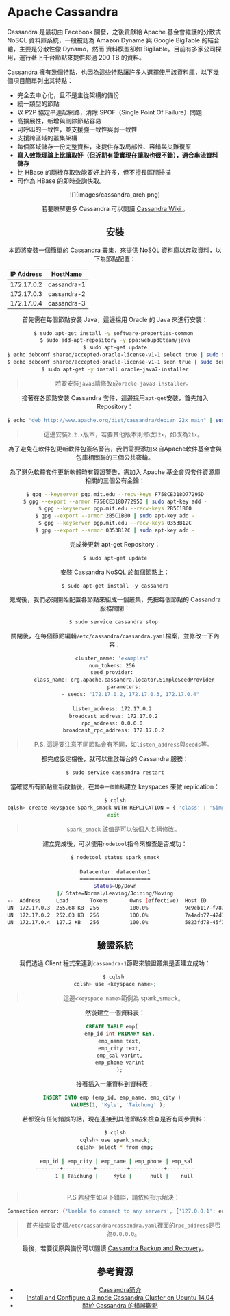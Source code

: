 # Apache Cassandra 
Cassandra 是最初由 Facebook 開發，之後貢獻給 Apache 基金會維護的分散式 NoSQL 資料庫系統，一般被認為 Amazon Dyname 與 Google BigTable 的結合體，主要是分散性像 Dynamo，然而 資料模型卻如 BigTable。目前有多家公司採用，運行著上千台節點來提供超過 200 TB 的資料。

Cassandra 擁有幾個特點，也因為這些特點讓許多人選擇使用該資料庫，以下幾個項目簡單列出其特點：
* 完全去中心化，且不是主從架構的備份
* 統一類型的節點
* 以 P2P 協定串連起網路，清除 SPOF（Single Point Of Failure）問題
* 高擴展性，新增與刪除節點容易
* 可呼叫的一致性，並支援強一致性與弱一致性
* 支援跨區域的叢集架構
* 每個區域儲存一份完整資料，來提供存取局部性、容錯與災難復原
* **寫入效能理論上比讀取好（但近期有證實現在讀取也很不錯），適合串流資料儲存**
* 比 HBase 的隨機存取效能要好上許多，但不擅長區間掃描
* 可作為 HBase 的即時查詢快取。

<center> ![](images/cassandra_arch.png)

若要瞭解更多 Cassandra 可以閱讀 [Cassandra Wiki
](http://wiki.apache.org/cassandra/GettingStarted)。

## 安裝
本節將安裝一個簡單的 Cassandra 叢集，來提供 NoSQL 資料庫以存取資料，以下為節點配置：

| IP Address  |   HostName   | 
|-------------|--------------|
|172.17.0.2   |  cassandra-1 |
|172.17.0.3   |  cassandra-2 |
|172.17.0.4   |  cassandra-3 |

首先需在每個節點安裝 Java，這邊採用 Oracle 的 Java 來進行安裝：
```sh
$ sudo apt-get install -y software-properties-common 
$ sudo add-apt-repository -y ppa:webupd8team/java
$ sudo apt-get update
$ echo debconf shared/accepted-oracle-license-v1-1 select true | sudo debconf-set-selections
$ echo debconf shared/accepted-oracle-license-v1-1 seen true | sudo debconf-set-selections
$ sudo apt-get -y install oracle-java7-installer
```
> 若要安裝```java8```請修改成```oracle-java8-installer```。

接著在各節點安裝 Cassandra 套件，這邊採用```apt-get```安裝，首先加入 Repository：
```sh
$ echo "deb http://www.apache.org/dist/cassandra/debian 22x main" | sudo tee -a /etc/apt/sources.list.d/cassandra.sources.list  
```
> 這邊安裝```2.2.x```版本，若要其他版本則修改```22x```，如改為```21x```。

為了避免在軟件包更新軟件包簽名警告，我們需要添加來自Apache軟件基金會與包庫相關聯的三個公共密鑰。

為了避免軟體套件更新軟體時有簽證警告，需加入 Apache 基金會與套件資源庫相關的三個公有金鑰：
```sh
$ gpg --keyserver pgp.mit.edu --recv-keys F758CE318D77295D
$ gpg --export --armor F758CE318D77295D | sudo apt-key add -
$ gpg --keyserver pgp.mit.edu --recv-keys 2B5C1B00
$ gpg --export --armor 2B5C1B00 | sudo apt-key add -
$ gpg --keyserver pgp.mit.edu --recv-keys 0353B12C
$ gpg --export --armor 0353B12C | sudo apt-key add -
```

完成後更新 apt-get Repository：
```sh
$ sudo apt-get update
```

安裝 Cassandra NoSQL 於每個節點上：
```
$ sudo apt-get install -y cassandra
```

完成後，我們必須開始配置各節點來組成一個叢集，先把每個節點的 Cassandra 服務關閉：
```sh
$ sudo service cassandra stop 
```

關閉後，在每個節點編輯```/etc/cassandra/cassandra.yaml```檔案，並修改一下內容：
```sh
cluster_name: 'examples'  
num_tokens: 256  
seed_provider:  
    - class_name: org.apache.cassandra.locator.SimpleSeedProvider
      parameters:
          - seeds: "172.17.0.2, 172.17.0.3, 172.17.0.4"

listen_address: 172.17.0.2  
broadcast_address: 172.17.0.2 
rpc_address: 0.0.0.0  
broadcast_rpc_address: 172.17.0.2 
```
> P.S. 這邊要注意不同節點會有不同，如```listen_address```與```seeds```等。

都完成設定檔後，就可以重啟每台的 Cassandra 服務：
```sh
$ sudo service cassandra restart
```

當確認所有節點重新啟動後，在```其中一個節點```建立 keyspaces 來做 replication：
```sh
$ cqlsh
cqlsh> create keyspace Spark_smack WITH REPLICATION = { 'class' : 'SimpleStrategy', 'replication_factor' : '3' };  
exit 
```
> ```Spark_smack``` 該值是可以依個人名稱修改。

建立完成後，可以使用```nodetool```指令來檢查是否成功：
```sh
$ nodetool status spark_smack

Datacenter: datacenter1
=======================
Status=Up/Down
|/ State=Normal/Leaving/Joining/Moving
--  Address     Load       Tokens       Owns (effective)  Host ID                               Rack
UN  172.17.0.3  255.68 KB  256          100.0%            9c9eb117-f787-47bd-825f-3daf49eba489  rack1
UN  172.17.0.2  252.03 KB  256          100.0%            7a4adb77-42d1-402f-b57b-4a40ad013e2c  rack1
UN  172.17.0.4  127.2 KB   256          100.0%            5823fd78-45f2-4328-9470-f1053bb3fc3b  rack1
```

## 驗證系統
我們透過 Client 程式來連到```cassandra-1```節點來驗證叢集是否建立成功：
```sh
$ cqlsh 
cqlsh> use <keyspace name>;
```
> 這邊```<keyspace name>```範例為 spark_smack。

然後建立一個資料表：
```sql
CREATE TABLE emp(  
   emp_id int PRIMARY KEY,
   emp_name text,
   emp_city text,
   emp_sal varint,
   emp_phone varint
   );
```

接著插入一筆資料到資料表：
```sql
INSERT INTO emp (emp_id, emp_name, emp_city )  
  VALUES(1, 'Kyle', 'Taichung' );
```

若都沒有任何錯誤的話，現在連接到其他節點來檢查是否有同步資料：
```sh
$ cqlsh
cqlsh> use spark_smack;
cqlsh> select * from emp;

 emp_id | emp_city | emp_name | emp_phone | emp_sal
--------+----------+----------+-----------+---------
      1 | Taichung |     Kyle |      null |    null
      
```
> P.S 若發生如以下錯誤，請依照指示解決：
```sh
Connection error: ('Unable to connect to any servers', {'127.0.0.1': error(111, "Tried connecting to [('127.0.0.1', 9042)]. Last error: Connection refused")})
```

> 首先檢查設定檔```/etc/cassandra/cassandra.yaml```裡面的```rpc_address```是否為```0.0.0.0```。

最後，若要復原與備份可以閱讀 [Cassandra Backup and Recovery](http://blog.powerupcloud.com/2015/09/13/cassandra-backup-and-recovery/)。

## 參考資源
* [Cassandra简介](https://www.byvoid.com/blog/cassandra-intro)
* [Install and Configure a 3 node Cassandra Cluster on Ubuntu 14.04](http://blog.powerupcloud.com/2016/01/10/install-and-configure-a-3-node-cassandra-cluster-on-ubuntu-14-04/)
* [關於 Cassandra 的錯誤觀點](http://www.infoq.com/cn/articles/cassandra-mythology)